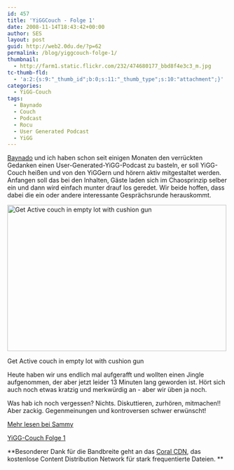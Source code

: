 ```yaml
---
id: 457
title: 'YiGGCouch - Folge 1'
date: 2008-11-14T18:43:42+00:00
author: SES
layout: post
guid: http://web2.0du.de/?p=62
permalink: /blog/yiggcouch-folge-1/
thumbnail:
  - http://farm1.static.flickr.com/232/474680177_bbd8f4e3c3_m.jpg
tc-thumb-fld:
  - 'a:2:{s:9:"_thumb_id";b:0;s:11:"_thumb_type";s:10:"attachment";}'
categories:
  - YiGG-Couch
tags:
  - Baynado
  - Couch
  - Podcast
  - Rocu
  - User Generated Podcast
  - YiGG
---
```

[Baynado](http://www.baynado.de/blog/) und ich haben schon seit einigen Monaten den verrückten Gedanken einen User-Generated-YiGG-Podcast zu basteln, er soll YiGG-Couch heißen und von den YiGGern und hörern aktiv mitgestaltet werden. Anfangen soll das bei den Inhalten, Gäste laden sich im Chaosprinzip selber ein und dann wird einfach munter drauf los geredet. Wir beide hoffen, dass dabei die ein oder andere interessante Gesprächsrunde herauskommt.

<div style="width: 510px" class="wp-caption aligncenter">
  <a href="http://www.flickr.com/photos/apoptotic/474680177/"><img loading="lazy" title="Get Active couch in empty lot with cushion gun" src="http://farm1.static.flickr.com/232/474680177_bbd8f4e3c3.jpg" alt="Get Active couch in empty lot with cushion gun" width="500" height="333" /></a>

  <p class="wp-caption-text">
    Get Active couch in empty lot with cushion gun
  </p>
</div>

Heute haben wir uns endlich mal aufgerafft und wollten einen Jingle aufgenommen, der aber jetzt leider 13 Minuten lang geworden ist. Hört sich auch noch etwas kratzig und merkwürdig an - aber wir üben ja noch.

Was hab ich noch vergessen? Nichts. Diskuttieren, zurhören, mitmachen!! Aber zackig. Gegenmeinungen und kontroversen schwer erwünscht!

[Mehr lesen bei Sammy](http://www.baynado.de/blog/das-yiggeranische-quartet/)

[YiGG-Couch Folge 1](http://ww.rocket-turtle.net/audio/YiGGCouch_Folge_1.mp3)

**Besonderer Dank für die Bandbreite geht an das [Coral CDN](http://www.coralcdn.org/), das kostenlose Content Distribution Network für stark frequentierte Dateien.
**
